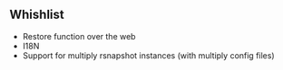 Whishlist
---------------------------------------------------------------------------------------------------

* Restore function over the web
* I18N
* Support for multiply rsnapshot instances (with multiply config files)